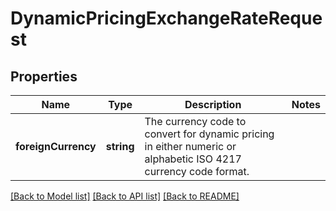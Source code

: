 # DynamicPricingExchangeRateRequest

## Properties
Name | Type | Description | Notes
------------ | ------------- | ------------- | -------------
**foreignCurrency** | **string** | The currency code to convert for dynamic pricing in either numeric or alphabetic ISO 4217 currency code format. | 

[[Back to Model list]](../README.md#documentation-for-models) [[Back to API list]](../README.md#documentation-for-api-endpoints) [[Back to README]](../README.md)


